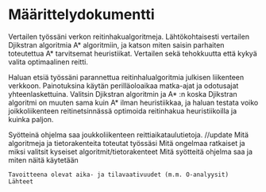 # Määrittelydokumentti

Vertailen työssäni verkon reitinhakualgoritmeja. Lähtökohtaisesti vertailen Djikstran algoritmia A* algoritmiin, ja katson miten saisin parhaiten toteutettua A* tarvitsemat heuristiikat. Vertailen sekä tehokkuutta että kykyä valita optimaalinen reitti.

Haluan etsiä työssäni parannettua reitinhalualgoritmia julkisen liikenteen verkkoon. Painotuksina käytän perilläoloaikaa matka-ajat ja odotusajat yhteenlaskettuina. Valitsin Djikstran algoritmin ja A* :n koska Djikstran algoritmi on muuten sama kuin A* ilman heuristiikkaa, ja haluan testata voiko joikkoliikenteen reitinetsinnässä optimoida reitinhakua heuristiikoilla ja kuinka paljon.

Syötteinä ohjelma saa joukkoliikenteen reittiaikataulutietoja. //update 
    Mitä algoritmeja ja tietorakenteita toteutat työssäsi
    Mitä ongelmaa ratkaiset ja miksi valitsit kyseiset algoritmit/tietorakenteet
    Mitä syötteitä ohjelma saa ja miten näitä käytetään


    Tavoitteena olevat aika- ja tilavaativuudet (m.m. O-analyysit)
    Lähteet

